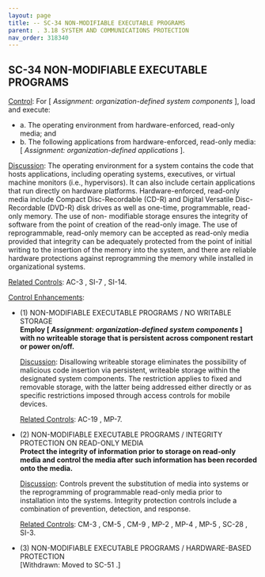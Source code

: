```yaml
---
layout: page
title: -- SC-34 NON-MODIFIABLE EXECUTABLE PROGRAMS 
parent: . 3.18 SYSTEM AND COMMUNICATIONS PROTECTION 
nav_order: 318340 
---
```


## SC-34 NON-MODIFIABLE EXECUTABLE PROGRAMS

<ins>Control</ins>: For [ _Assignment: organization-defined system components_ ], load and execute:
* a. The operating environment from hardware-enforced, read-only media; and
* b. The following applications from hardware-enforced, read-only media: [ _Assignment: organization-defined applications_ ].

<ins>Discussion</ins>: The operating environment for a system contains the code that hosts applications, including operating systems, executives, or virtual machine monitors (i.e., hypervisors). It can also include certain applications that run directly on hardware platforms. Hardware-enforced, read-only media include Compact Disc-Recordable (CD-R) and Digital Versatile Disc-Recordable (DVD-R) disk drives as well as one-time, programmable, read-only memory. The use of non- modifiable storage ensures the integrity of software from the point of creation of the read-only image. The use of reprogrammable, read-only memory can be accepted as read-only media provided that integrity can be adequately protected from the point of initial writing to the insertion of the memory into the system, and there are reliable hardware protections against reprogramming the memory while installed in organizational systems.

<ins>Related Controls</ins>: AC-3 , SI-7 , SI-14.
      
<ins>Control Enhancements</ins>:
   
* (1) NON-MODIFIABLE EXECUTABLE PROGRAMS / NO WRITABLE STORAGE<br>
**Employ [ _Assignment: organization-defined system components_ ] with no writeable storage that is persistent across component restart or power on/off.**

    <ins>Discussion</ins>: Disallowing writeable storage eliminates the possibility of malicious code insertion via persistent, writeable storage within the designated system components. The restriction applies to fixed and removable storage, with the latter being addressed either directly or as specific restrictions imposed through access controls for mobile devices.

    <ins>Related Controls</ins>: AC-19 , MP-7.
   
* (2) NON-MODIFIABLE EXECUTABLE PROGRAMS / INTEGRITY PROTECTION ON READ-ONLY MEDIA<br>
**Protect the integrity of information prior to storage on read-only media and control the media after such information has been recorded onto the media.**

    <ins>Discussion</ins>: Controls prevent the substitution of media into systems or the reprogramming of programmable read-only media prior to installation into the systems. Integrity protection controls include a combination of prevention, detection, and response.

    <ins>Related Controls</ins>: CM-3 , CM-5 , CM-9 , MP-2 , MP-4 , MP-5 , SC-28 , SI-3.   

* (3) NON-MODIFIABLE EXECUTABLE PROGRAMS / HARDWARE-BASED PROTECTION<br>
[Withdrawn: Moved to SC-51 .]
